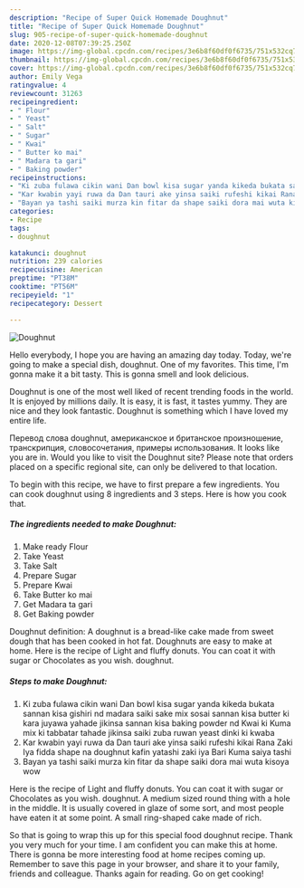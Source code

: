 ```yaml
---
description: "Recipe of Super Quick Homemade Doughnut"
title: "Recipe of Super Quick Homemade Doughnut"
slug: 905-recipe-of-super-quick-homemade-doughnut
date: 2020-12-08T07:39:25.250Z
image: https://img-global.cpcdn.com/recipes/3e6b8f60df0f6735/751x532cq70/doughnut-recipe-main-photo.jpg
thumbnail: https://img-global.cpcdn.com/recipes/3e6b8f60df0f6735/751x532cq70/doughnut-recipe-main-photo.jpg
cover: https://img-global.cpcdn.com/recipes/3e6b8f60df0f6735/751x532cq70/doughnut-recipe-main-photo.jpg
author: Emily Vega
ratingvalue: 4
reviewcount: 31263
recipeingredient:
- " Flour"
- " Yeast"
- " Salt"
- " Sugar"
- " Kwai"
- " Butter ko mai"
- " Madara ta gari"
- " Baking powder"
recipeinstructions:
- "Ki zuba fulawa cikin wani Dan bowl kisa sugar yanda kikeda bukata sannan kisa gishiri nd madara saiki sake mix sosai sannan kisa butter ki kara juyawa yahade jikinsa sannan kisa baking powder nd Kwai ki Kuma mix ki tabbatar tahade jikinsa saiki zuba ruwan yeast dinki ki kwaba"
- "Kar kwabin yayi ruwa da Dan tauri ake yinsa saiki rufeshi kikai Rana Zaki Iya fidda shape na doughnut kafin yatashi zaki iya Bari Kuma saiya tashi"
- "Bayan ya tashi saiki murza kin fitar da shape saiki dora mai wuta kisoya wow"
categories:
- Recipe
tags:
- doughnut

katakunci: doughnut 
nutrition: 239 calories
recipecuisine: American
preptime: "PT38M"
cooktime: "PT56M"
recipeyield: "1"
recipecategory: Dessert

---
```



![Doughnut](https://img-global.cpcdn.com/recipes/3e6b8f60df0f6735/751x532cq70/doughnut-recipe-main-photo.jpg)

Hello everybody, I hope you are having an amazing day today. Today, we're going to make a special dish, doughnut. One of my favorites. This time, I'm gonna make it a bit tasty. This is gonna smell and look delicious.

Doughnut is one of the most well liked of recent trending foods in the world. It is enjoyed by millions daily. It is easy, it is fast, it tastes yummy. They are nice and they look fantastic. Doughnut is something which I have loved my entire life.

Перевод слова doughnut, американское и британское произношение, транскрипция, словосочетания, примеры использования. It looks like you are in. Would you like to visit the Doughnut site? Please note that orders placed on a specific regional site, can only be delivered to that location.


To begin with this recipe, we have to first prepare a few ingredients. You can cook doughnut using 8 ingredients and 3 steps. Here is how you cook that.

<!--inarticleads1-->

##### The ingredients needed to make Doughnut:

1. Make ready  Flour
1. Take  Yeast
1. Take  Salt
1. Prepare  Sugar
1. Prepare  Kwai
1. Take  Butter ko mai
1. Get  Madara ta gari
1. Get  Baking powder


Doughnut definition: A doughnut is a bread-like cake made from sweet dough that has been cooked in hot fat. Doughnuts are easy to make at home. Here is the recipe of Light and fluffy donuts. You can coat it with sugar or Chocolates as you wish. doughnut. 

<!--inarticleads2-->

##### Steps to make Doughnut:

1. Ki zuba fulawa cikin wani Dan bowl kisa sugar yanda kikeda bukata sannan kisa gishiri nd madara saiki sake mix sosai sannan kisa butter ki kara juyawa yahade jikinsa sannan kisa baking powder nd Kwai ki Kuma mix ki tabbatar tahade jikinsa saiki zuba ruwan yeast dinki ki kwaba
1. Kar kwabin yayi ruwa da Dan tauri ake yinsa saiki rufeshi kikai Rana Zaki Iya fidda shape na doughnut kafin yatashi zaki iya Bari Kuma saiya tashi
1. Bayan ya tashi saiki murza kin fitar da shape saiki dora mai wuta kisoya wow


Here is the recipe of Light and fluffy donuts. You can coat it with sugar or Chocolates as you wish. doughnut. A medium sized round thing with a hole in the middle. It is usually covered in glaze of some sort, and most people have eaten it at some point. A small ring-shaped cake made of rich. 

So that is going to wrap this up for this special food doughnut recipe. Thank you very much for your time. I am confident you can make this at home. There is gonna be more interesting food at home recipes coming up. Remember to save this page in your browser, and share it to your family, friends and colleague. Thanks again for reading. Go on get cooking!
